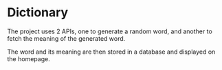 # Dictionary

The project uses 2 APIs, one to generate a random word, and another to fetch the meaning of the generated word.

The word and its meaning are then stored in a database and displayed on the homepage.
